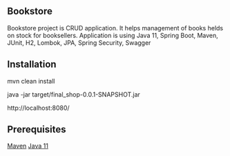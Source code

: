 ## Bookstore

Bookstore project is CRUD application. It helps management of books helds on stock for booksellers. 
Application is using Java 11, Spring Boot, Maven, JUnit, H2, Lombok, JPA, Spring Security, Swagger

## Installation

mvn clean install

java -jar target/final_shop-0.0.1-SNAPSHOT.jar

http://localhost:8080/

## Prerequisites

[Maven](https://maven.apache.org/download.cgi)
[Java 11](https://adoptopenjdk.net/)
